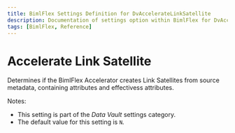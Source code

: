 ```yaml
---
title: BimlFlex Settings Definition for DvAccelerateLinkSatellite
description: Documentation of settings option within BimlFlex for DvAccelerateLinkSatellite
tags: [BimlFlex, Reference]
---
```


# Accelerate Link Satellite

Determines if the BimlFlex Accelerator creates Link Satellites from source metadata, containing attributes and effectivess attributes.

Notes:

* This setting is part of the *Data Vault* settings category.
* The default value for this setting is `N`.
